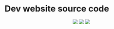 # Dev website source code
<p align="center">
        <img src="https://img.shields.io/badge/Version-0.4-blue.svg">
        <img src="https://img.shields.io/badge/License-GPLv3-yellow.svg">
        <img src="https://img.shields.io/badge/Build-unstable-red.svg">
</p>
